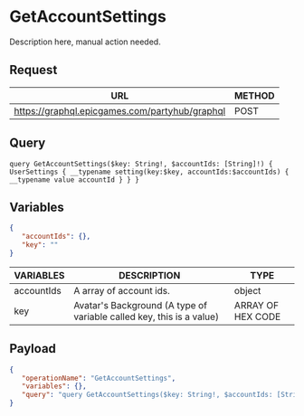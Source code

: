 # GetAccountSettings

Description here, manual action needed.

## Request
| URL | METHOD |
| - | - |
| https://graphql.epicgames.com/partyhub/graphql | POST |

## Query
```
query GetAccountSettings($key: String!, $accountIds: [String]!) { UserSettings { __typename setting(key:$key, accountIds:$accountIds) { __typename value accountId } } }
```

## Variables
```json
{
   "accountIds": {},
   "key": ""
}
```
| VARIABLES | DESCRIPTION | TYPE |
| - | - | - |
| accountIds | A array of account ids. | object |
| key | Avatar's Background (A type of variable called key, this is a value) | ARRAY OF HEX CODE |

## Payload
```json
{
   "operationName": "GetAccountSettings",
   "variables": {},
   "query": "query GetAccountSettings($key: String!, $accountIds: [String]!) { UserSettings { __typename setting(key:$key, accountIds:$accountIds) { __typename value accountId } } }"
}
```